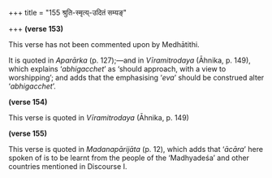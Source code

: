 +++
title = "155 श्रुति-स्मृत्य्-उदितं सम्यङ्"

+++
**(verse 153)**

This verse has not been commented upon by Medhātithi.

It is quoted in *Aparārka* (p. 127);—and in *Vīramitrodaya* (Āhnika, p.
149), which explains ‘*abhigacchet*’ as ‘should approach, with a view to
worshipping’; and adds that the emphasising ‘*eva*’ should be construed
alter ‘*abhigacchet*’.

**(verse 154)**

This verse is quoted in *Vīramitrodaya* (Āhnika, p. 149)

**(verse 155)**

This verse is quoted in *Madanapārijāta* (p. 12), which adds that
‘*ācāra*’ here spoken of is to be learnt from the people of the
‘Madhyadeśa’ and other countries mentioned in Discourse I.


